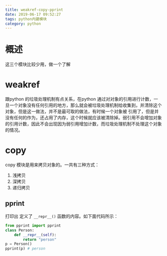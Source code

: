 ```yaml
---
title: weakref-copy-pprint
date: 2019-06-17 09:52:27
tags: python内建模块
category: python
---
```

# 概述
这三个模块比较少用，做一个了解


# weakref
跟python 的垃圾处理机制有点关系，在python 通过对对象的引用进行计数，一旦一个对象没有任何引用的地方，那么就会被垃圾处理机制给收集到，并清除这个对象，但是这一做法，并不是最可取的做法，有时候一个对象被 引用了，但是并没有任何的作为，还占用了内存，这个时候就应该被清除掉。弱引用不会增加对象的引用计数，因此不会出现因为弱引用增加计数，而垃圾处理机制不处理这个对象的情况。


# copy
copy 模块是用来拷贝对象的。一共有三种方式：

1. 浅拷贝
1. 深拷贝
1. 递归拷贝



## pprint
打印出 定义了 `__repr__()` 函数的内容。如下面代码所示：

```python
from pprint import pprint
class Person:
    def __repr__(self):
        return "person"
p = Person()
pprint(p) # person
```

